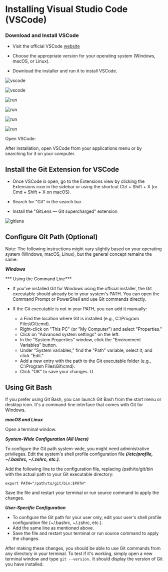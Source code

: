 
# Installing Visual Studio Code (VSCode) 

### Download and Install VSCode

- Visit the official VSCode [website](https://code.visualstudio.com/)

- Choose the appropriate version for your operating system (Windows, macOS, or Linux).

- Download the installer and run it to install VSCode.

![vscode](./images/download.png)


![vscode](./images/download-2.png)

![run](./images/RUN.png)

![run](./images/Run-2.png)

![run](./images/Run-3.png)

![run](./images/finish.png)



Open VSCode:

After installation, open VSCode from your applications menu or by searching for it on your computer.

## Install the Git Extension for VSCode

- Once VSCode is open, go to the Extensions view by clicking the Extensions icon in the sidebar or using the shortcut Ctrl + Shift + X (or Cmd + Shift + X on macOS).

- Search for "Git" in the search bar.

- Install the "GitLens — Git supercharged" extension 

![gitlens](./images/git-lens.png)

## Configure Git Path (Optional)

Note: The following instructions might vary slightly based on your operating system (Windows, macOS, Linux), but the general concept remains the same.

***Windows***

*** Using the Command Line***

- If you've installed Git for Windows using the official installer, the Git executable should already be in your system's PATH. You can open the Command Prompt or PowerShell and use Git commands directly.

- If the Git executable is not in your PATH, you can add it manually:
  - a Find the location where Git is installed (e.g., C:\Program Files\Git\cmd).
  - Right-click on "This PC" (or "My Computer") and select "Properties."
  - Click on "Advanced system settings" on the left. 
  - In the "System Properties" window, click the "Environment Variables" button.
  - Under "System variables," find the "Path" variable, select it, and click "Edit."
  - Add a new entry with the path to the Git executable folder (e.g., C:\Program Files\Git\cmd).
  - Click "OK" to save your changes.
U
## Using Git Bash

If you prefer using Git Bash, you can launch Git Bash from the start menu or desktop icon. It's a command-line interface that comes with Git for Windows.

***macOS and Linux***

Open a terminal window.

***System-Wide Configuration (All Users)***

To configure the Git path system-wide, you might need administrative privileges.
Edit the system's shell profile configuration file ***(/etc/profile, ~/.bashrc, ~/.zshrc, etc.).***

Add the following line to the configuration file, replacing /path/to/git/bin with the actual path to your Git executable directory:

```
export PATH="/path/to/git/bin:$PATH"

```
Save the file and restart your terminal or run source command to apply the changes.

***User-Specific Configuration***

- To configure the Git path for your user only, edit your user's shell profile configuration file (~/.bashrc, ~/.zshrc, etc.).
- Add the same line as mentioned above.
- Save the file and restart your terminal or run source command to apply the changes.

After making these changes, you should be able to use Git commands from any directory in your terminal. To test if it's working, simply open a new terminal window and type `git --version.` It should display the version of Git you have installed.













